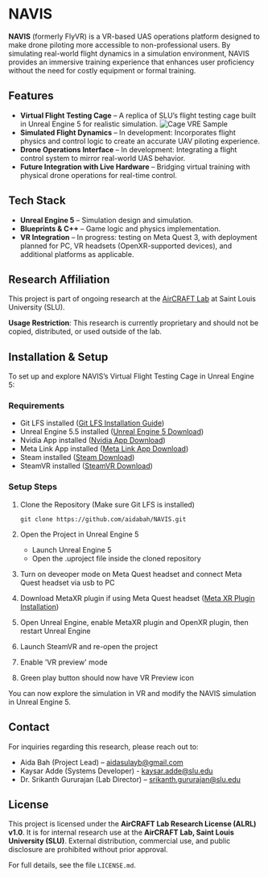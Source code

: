 # NAVIS 

**NAVIS** (formerly FlyVR) is a VR-based UAS operations platform designed to make drone piloting more accessible to non-professional users. By simulating real-world flight dynamics in a simulation environment, NAVIS provides an immersive training experience that enhances user proficiency without the need for costly equipment or formal training.


## Features
- **Virtual Flight Testing Cage** – A replica of SLU’s flight testing cage built in Unreal Engine 5 for realistic simulation.
  ![Cage VRE Sample](https://github.com/user-attachments/assets/fed0da7d-bb9c-4fb9-8f20-cce9aacc8bff)
- **Simulated Flight Dynamics** – In development: Incorporates flight physics and control logic to create an accurate UAV piloting experience.
- **Drone Operations Interface** – In development: Integrating a flight control system to mirror real-world UAS behavior.
- **Future Integration with Live Hardware** – Bridging virtual training with physical drone operations for real-time control.

## Tech Stack
- **Unreal Engine 5** – Simulation design and simulation.
- **Blueprints & C++** – Game logic and physics implementation.
- **VR Integration** – In progress: testing on Meta Quest 3, with deployment planned for PC, VR headsets (OpenXR-supported devices), and additional platforms as applicable.

## Research Affiliation
This project is part of ongoing research at the [AirCRAFT Lab](https://sites.google.com/a/slu.edu/aircraft-lab/aircraft-computational-resource-aware-fault-tolerance-aircraft-lab) at Saint Louis University (SLU).

**Usage Restriction**: This research is currently proprietary and should not be copied, distributed, or used outside of the lab.

## Installation & Setup
To set up and explore NAVIS’s Virtual Flight Testing Cage in Unreal Engine 5:

### Requirements
- Git LFS installed ([Git LFS Installation Guide](https://docs.github.com/en/repositories/working-with-files/managing-large-files/installing-git-large-file-storage))
- Unreal Engine 5.5 installed ([Unreal Engine 5 Download](https://www.unrealengine.com/en-US/download))
- Nvidia App installed ([Nvidia App Download](https://www.nvidia.com/en-us/software/nvidia-app/))
- Meta Link App installed ([Meta Link App Download](https://www.meta.com/help/quest/1517439565442928/?srsltid=AfmBOoo5HDX9Xwzl0RUPHDrSAxrTUrCMRuUgJxGMM2FmbLKsoUtUX3ZB))
- Steam installed ([Steam Download](https://store.steampowered.com/about/download))
- SteamVR installed ([SteamVR Download](https://www.google.com/search?client=safari&rls=en&q=steamvr&ie=UTF-8&oe=UTF-8))
### Setup Steps
1. Clone the Repository (Make sure Git LFS is installed)
   
   `git clone https://github.com/aidabah/NAVIS.git`

2. Open the Project in Unreal Engine 5
    - Launch Unreal Engine 5
    - Open the .uproject file inside the cloned repository

3. Turn on deveoper mode on Meta Quest headset and connect Meta Quest headset via usb to PC

4. Download MetaXR plugin if using Meta Quest headset ([Meta XR Plugin Installation](https://developers.meta.com/horizon/documentation/unreal/unreal-quick-start-install-metaxr-plugin/)) 

5. Open Unreal Engine, enable MetaXR plugin and OpenXR plugin, then restart Unreal Engine

6. Launch SteamVR and re-open the project

7. Enable 'VR preview' mode
   
9. Green play button should now have VR Preview icon

    
You can now explore the simulation in VR and modify the NAVIS simulation in Unreal Engine 5.

## Contact
For inquiries regarding this research, please reach out to:
- Aida Bah (Project Lead) – aidasulayb@gmail.com
- Kaysar Adde (Systems Developer) - kaysar.adde@slu.edu
- Dr. Srikanth Gururajan (Lab Director) – srikanth.gururajan@slu.edu

## License
This project is licensed under the **AirCRAFT Lab Research License (ALRL) v1.0**. It is for internal research use at the **AirCRAFT Lab, Saint Louis University (SLU)**. External distribution, commercial use, and public disclosure are prohibited without prior approval.

For full details, see the file `LICENSE.md`.

